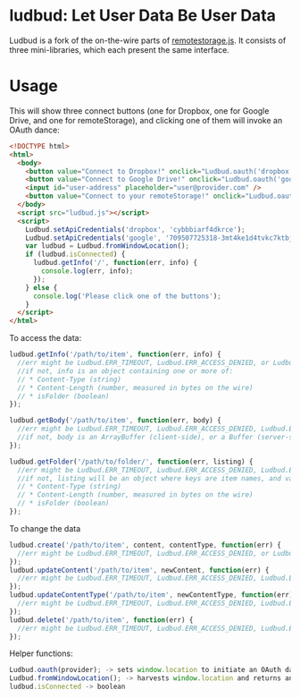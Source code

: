 # ludbud: Let User Data Be User Data

Ludbud is a fork of the on-the-wire parts of [remotestorage.js](https://github.com/remotestorage/remotestorage.js).
It consists of three mini-libraries, which each present the same interface.

# Usage

This will show three connect buttons (one for Dropbox, one for Google Drive, and one for remoteStorage),
and clicking one of them will invoke an OAuth dance:

````html
<!DOCTYPE html>
<html>
  <body>
    <button value="Connect to Dropbox!" onclick="Ludbud.oauth('dropbox');" />
    <button value="Connect to Google Drive!" onclick="Ludbud.oauth('googledrive');" />
    <input id="user-address" placeholder="user@provider.com" />
    <button value="Connect to your remoteStorage!" onclick="Ludbud.oauth('remotestorage', document.getElementById('user-address').value);" />
  </body>
  <script src="ludbud.js"></script>
  <script>
    Ludbud.setApiCredentials('dropbox', 'cybbbiarf4dkrce');
    Ludbud.setApiCredentials('google', '709507725318-3mt4ke1d4tvkc7ktbjvru3csif4nsk67.apps.googleusercontent.com');
    var ludbud = Ludbud.fromWindowLocation();
    if (ludbud.isConnected) {      
      ludbud.getInfo('/', function(err, info) {
        console.log(err, info);
      });
    } else {
      console.log('Please click one of the buttons');
    }
  </script>
</html>
````

To access the data:
````js
ludbud.getInfo('/path/to/item', function(err, info) {
  //err might be Ludbud.ERR_TIMEOUT, Ludbud.ERR_ACCESS_DENIED, or Ludbud.ERR_NOT_FOUND
  //if not, info is an object containing one or more of:
  // * Content-Type (string)
  // * Content-Length (number, measured in bytes on the wire)
  // * isFolder (boolean)
});

ludbud.getBody('/path/to/item', function(err, body) {
  //err might be Ludbud.ERR_TIMEOUT, Ludbud.ERR_ACCESS_DENIED, Ludbud.ERR_NOT_FOUND, or Ludbud.ERR_IS_FOLDER
  //if not, body is an ArrayBuffer (client-side), or a Buffer (server-side)
});

ludbud.getFolder('/path/to/folder/', function(err, listing) {
  //err might be Ludbud.ERR_TIMEOUT, Ludbud.ERR_ACCESS_DENIED, Ludbud.ERR_NOT_FOUND, or Ludbud.ERR_NOT_A_FOLDER
  //if not, listing will be an object where keys are item names, and values are objects containing one or more of:
  // * Content-Type (string)
  // * Content-Length (number, measured in bytes on the wire)
  // * isFolder (boolean)
});
````

To change the data
````js
ludbud.create('/path/to/item', content, contentType, function(err) {
  //err might be Ludbud.ERR_TIMEOUT, Ludbud.ERR_ACCESS_DENIED, or Ludbud.ERR_IS_FOLDER
});
ludbud.updateContent('/path/to/item', newContent, function(err) {
  //err might be Ludbud.ERR_TIMEOUT, Ludbud.ERR_ACCESS_DENIED, Ludbud.ERR_NOT_FOUND, or Ludbud.ERR_IS_FOLDER
});
ludbud.updateContentType('/path/to/item', newContentType, function(err) {
  //err might be Ludbud.ERR_TIMEOUT, Ludbud.ERR_ACCESS_DENIED, Ludbud.ERR_NOT_FOUND, or Ludbud.ERR_IS_FOLDER
});
ludbud.delete('/path/to/item', function(err) {
  //err might be Ludbud.ERR_TIMEOUT, Ludbud.ERR_ACCESS_DENIED, Ludbud.ERR_NOT_FOUND, or Ludbud.ERR_IS_FOLDER
});
````

Helper functions:
````js
Ludbud.oauth(provider); -> sets window.location to initiate an OAuth dance
Ludbud.fromWindowLocation(); -> harvests window.location and returns an instantiated ludbud object
ludbud.isConnected -> boolean
````

